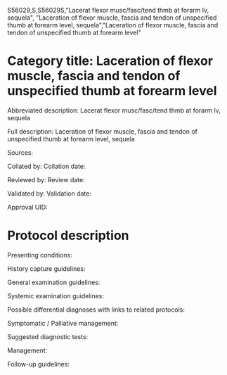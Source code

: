 S56029,S,S56029S,"Lacerat flexor musc/fasc/tend thmb at forarm lv, sequela", "Laceration of flexor muscle, fascia and tendon of unspecified thumb at forearm level, sequela","Laceration of flexor muscle, fascia and tendon of unspecified thumb at forearm level"
# Category title: Laceration of flexor muscle, fascia and tendon of unspecified thumb at forearm level

Abbreviated description: Lacerat flexor musc/fasc/tend thmb at forarm lv, sequela

Full description: Laceration of flexor muscle, fascia and tendon of unspecified thumb at forearm level, sequela

Sources:

Collated by:
Collation date:

Reviewed by:
Review date:

Validated by:
Validation date:

Approval UID:

# Protocol description

Presenting conditions:

History capture guidelines:

General examination guidelines:

Systemic examination guidelines:

Possible differential diagnoses with links to related protocols:

Symptomatic / Palliative management:

Suggested diagnostic tests:

Management:

Follow-up guidelines:
